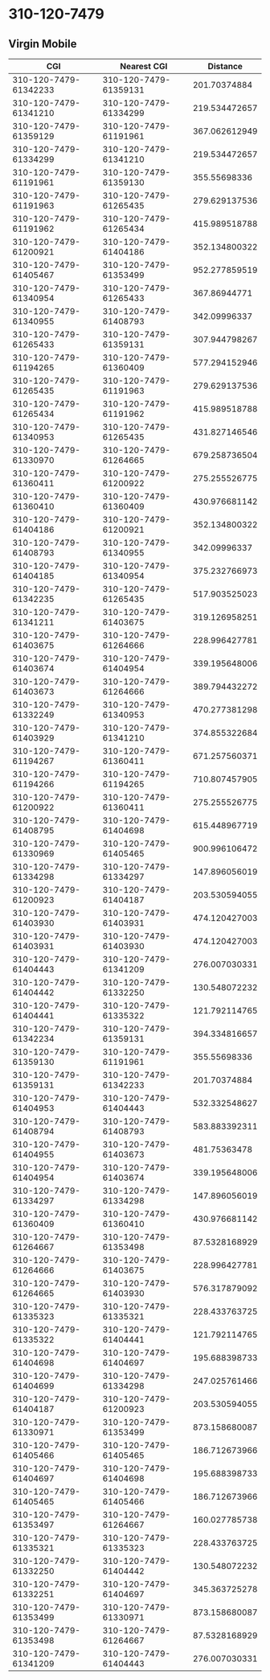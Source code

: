 # 310-120-7479
## Virgin Mobile


| CGI | Nearest CGI | Distance |
|-----|-------------|----------|
| 310-120-7479-61342233 | 310-120-7479-61359131 | 201.70374884 |
| 310-120-7479-61341210 | 310-120-7479-61334299 | 219.534472657 |
| 310-120-7479-61359129 | 310-120-7479-61191961 | 367.062612949 |
| 310-120-7479-61334299 | 310-120-7479-61341210 | 219.534472657 |
| 310-120-7479-61191961 | 310-120-7479-61359130 | 355.55698336 |
| 310-120-7479-61191963 | 310-120-7479-61265435 | 279.629137536 |
| 310-120-7479-61191962 | 310-120-7479-61265434 | 415.989518788 |
| 310-120-7479-61200921 | 310-120-7479-61404186 | 352.134800322 |
| 310-120-7479-61405467 | 310-120-7479-61353499 | 952.277859519 |
| 310-120-7479-61340954 | 310-120-7479-61265433 | 367.86944771 |
| 310-120-7479-61340955 | 310-120-7479-61408793 | 342.09996337 |
| 310-120-7479-61265433 | 310-120-7479-61359131 | 307.944798267 |
| 310-120-7479-61194265 | 310-120-7479-61360409 | 577.294152946 |
| 310-120-7479-61265435 | 310-120-7479-61191963 | 279.629137536 |
| 310-120-7479-61265434 | 310-120-7479-61191962 | 415.989518788 |
| 310-120-7479-61340953 | 310-120-7479-61265435 | 431.827146546 |
| 310-120-7479-61330970 | 310-120-7479-61264665 | 679.258736504 |
| 310-120-7479-61360411 | 310-120-7479-61200922 | 275.255526775 |
| 310-120-7479-61360410 | 310-120-7479-61360409 | 430.976681142 |
| 310-120-7479-61404186 | 310-120-7479-61200921 | 352.134800322 |
| 310-120-7479-61408793 | 310-120-7479-61340955 | 342.09996337 |
| 310-120-7479-61404185 | 310-120-7479-61340954 | 375.232766973 |
| 310-120-7479-61342235 | 310-120-7479-61265435 | 517.903525023 |
| 310-120-7479-61341211 | 310-120-7479-61403675 | 319.126958251 |
| 310-120-7479-61403675 | 310-120-7479-61264666 | 228.996427781 |
| 310-120-7479-61403674 | 310-120-7479-61404954 | 339.195648006 |
| 310-120-7479-61403673 | 310-120-7479-61264666 | 389.794432272 |
| 310-120-7479-61332249 | 310-120-7479-61340953 | 470.277381298 |
| 310-120-7479-61403929 | 310-120-7479-61341210 | 374.855322684 |
| 310-120-7479-61194267 | 310-120-7479-61360411 | 671.257560371 |
| 310-120-7479-61194266 | 310-120-7479-61194265 | 710.807457905 |
| 310-120-7479-61200922 | 310-120-7479-61360411 | 275.255526775 |
| 310-120-7479-61408795 | 310-120-7479-61404698 | 615.448967719 |
| 310-120-7479-61330969 | 310-120-7479-61405465 | 900.996106472 |
| 310-120-7479-61334298 | 310-120-7479-61334297 | 147.896056019 |
| 310-120-7479-61200923 | 310-120-7479-61404187 | 203.530594055 |
| 310-120-7479-61403930 | 310-120-7479-61403931 | 474.120427003 |
| 310-120-7479-61403931 | 310-120-7479-61403930 | 474.120427003 |
| 310-120-7479-61404443 | 310-120-7479-61341209 | 276.007030331 |
| 310-120-7479-61404442 | 310-120-7479-61332250 | 130.548072232 |
| 310-120-7479-61404441 | 310-120-7479-61335322 | 121.792114765 |
| 310-120-7479-61342234 | 310-120-7479-61359131 | 394.334816657 |
| 310-120-7479-61359130 | 310-120-7479-61191961 | 355.55698336 |
| 310-120-7479-61359131 | 310-120-7479-61342233 | 201.70374884 |
| 310-120-7479-61404953 | 310-120-7479-61404443 | 532.332548627 |
| 310-120-7479-61408794 | 310-120-7479-61408793 | 583.883392311 |
| 310-120-7479-61404955 | 310-120-7479-61403673 | 481.75363478 |
| 310-120-7479-61404954 | 310-120-7479-61403674 | 339.195648006 |
| 310-120-7479-61334297 | 310-120-7479-61334298 | 147.896056019 |
| 310-120-7479-61360409 | 310-120-7479-61360410 | 430.976681142 |
| 310-120-7479-61264667 | 310-120-7479-61353498 | 87.5328168929 |
| 310-120-7479-61264666 | 310-120-7479-61403675 | 228.996427781 |
| 310-120-7479-61264665 | 310-120-7479-61403930 | 576.317879092 |
| 310-120-7479-61335323 | 310-120-7479-61335321 | 228.433763725 |
| 310-120-7479-61335322 | 310-120-7479-61404441 | 121.792114765 |
| 310-120-7479-61404698 | 310-120-7479-61404697 | 195.688398733 |
| 310-120-7479-61404699 | 310-120-7479-61334298 | 247.025761466 |
| 310-120-7479-61404187 | 310-120-7479-61200923 | 203.530594055 |
| 310-120-7479-61330971 | 310-120-7479-61353499 | 873.158680087 |
| 310-120-7479-61405466 | 310-120-7479-61405465 | 186.712673966 |
| 310-120-7479-61404697 | 310-120-7479-61404698 | 195.688398733 |
| 310-120-7479-61405465 | 310-120-7479-61405466 | 186.712673966 |
| 310-120-7479-61353497 | 310-120-7479-61264667 | 160.027785738 |
| 310-120-7479-61335321 | 310-120-7479-61335323 | 228.433763725 |
| 310-120-7479-61332250 | 310-120-7479-61404442 | 130.548072232 |
| 310-120-7479-61332251 | 310-120-7479-61404697 | 345.363725278 |
| 310-120-7479-61353499 | 310-120-7479-61330971 | 873.158680087 |
| 310-120-7479-61353498 | 310-120-7479-61264667 | 87.5328168929 |
| 310-120-7479-61341209 | 310-120-7479-61404443 | 276.007030331 |
